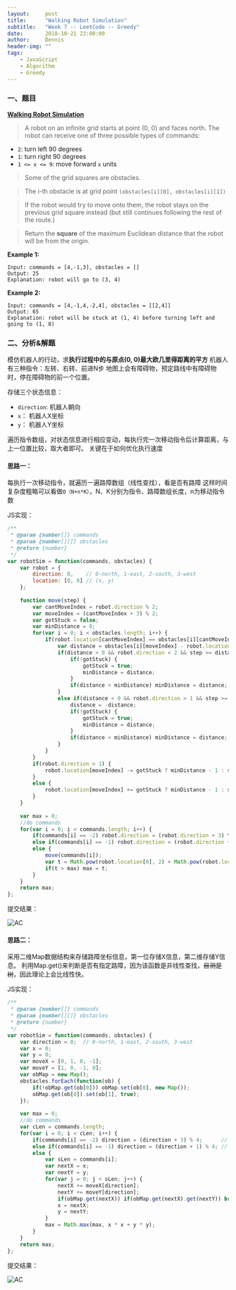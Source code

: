 ```yaml
---
layout:     post
title:      "Walking Robot Simulation"
subtitle:   "Week 7 -- LeetCode -- Greedy"
date:       2018-10-21 23:00:00
author:     Dennis
header-img: ""
tags:
    - JavaScript
    - Algorithm
    - Greedy
---
```


### 一、题目

[**Walking Robot Simulation**](https://leetcode.com/problems/walking-robot-simulation/description/)

> A robot on an infinite grid starts at point (0, 0) and faces north.  The robot can receive one of three possible types of commands:

- `2`: turn left 90 degrees
- `1`: turn right 90 degrees
- `1 <= x <= 9`: move forward `x` units
> Some of the grid squares are obstacles. 

> The i-th obstacle is at grid point `(obstacles[i][0], obstacles[i][1])`

> If the robot would try to move onto them, the robot stays on the previous grid square instead (but still continues following the rest of the route.)

> Return the **square** of the maximum Euclidean distance that the robot will be from the origin.

**Example 1:**
```
Input: commands = [4,-1,3], obstacles = []
Output: 25
Explanation: robot will go to (3, 4)
```

**Example 2:**
```
Input: commands = [4,-1,4,-2,4], obstacles = [[2,4]]
Output: 65
Explanation: robot will be stuck at (1, 4) before turning left and going to (1, 8)
```

### 二、分析&解题

模仿机器人的行动，求**执行过程中的与原点(0, 0)最大欧几里得距离的平方**
机器人有三种指令：左转、右转、前进N步
地图上会有障碍物，预定路线中有障碍物时，停在障碍物的前一个位置。

存储三个状态信息：
- `direction`: 机器人朝向
- `x`： 机器人X坐标
- `y`： 机器人Y坐标

遍历指令数组，对状态信息进行相应变动，每执行完一次移动指令后计算距离，与上一位置比较，取大者即可。
关键在于如何优化执行速度

#### 思路一：

每执行一次移动指令，就遍历一遍路障数组（线性查找），看是否有路障
这样时间复杂度粗略可以看做`O（N+n*K）`，N、K分别为指令、路障数组长度，n为移动指令数

JS实现：

``` javascript
/**
 * @param {number[]} commands
 * @param {number[][]} obstacles
 * @return {number}
 */
var robotSim = function(commands, obstacles) {
    var robot = {
        direction: 0,    // 0-north, 1-east, 2-south, 3-west
        location: [0, 0] // (x, y)
    };
    
    function move(step) {
        var cantMoveIndex = robot.direction % 2;
        var moveIndex = (cantMoveIndex + 3) % 2;
        var gotStuck = false;
        var minDistance = 0;
        for(var i = 0; i < obstacles.length; i++) {
            if(robot.location[cantMoveIndex] == obstacles[i][cantMoveIndex]) {
                var distance = obstacles[i][moveIndex] - robot.location[moveIndex];
                if(distance > 0 && robot.direction < 2 && step >= distance) {      // north or east
                    if(!gotStuck) {
                        gotStuck = true;
                        minDistance = distance;
                    }
                    if(distance < minDistance) minDistance = distance;
                }
                else if(distance < 0 && robot.direction > 1 && step >= -distance) { // south or west
                    distance = -distance;
                    if(!gotStuck) {
                        gotStuck = true;
                        minDistance = distance;
                    }
                    if(distance < minDistance) minDistance = distance;
                }
            }
        }
        if(robot.direction > 1) {
            robot.location[moveIndex] -= gotStuck ? minDistance - 1 : step;
        }
        else {
            robot.location[moveIndex] += gotStuck ? minDistance - 1 : step;
        }
    }
    
    var max = 0;
    //do commands
    for(var i = 0; i < commands.length; i++) {
        if(commands[i] == -2) robot.direction = (robot.direction + 3) % 4;      // turn left
        else if(commands[i] == -1) robot.direction = (robot.direction + 5) % 4; // turn right
        else {
            move(commands[i]);
            var t = Math.pow(robot.location[0], 2) + Math.pow(robot.location[1], 2);
            if(t > max) max = t;
        }
    }
    return max;
};
```

提交结果：

![AC](/img/in-post/Algorithm/WalkingRobotSimulation/JSAC-1.png)

#### 思路二：

采用二维Map数据结构来存储路障坐标信息，第一位存储X信息，第二维存储Y信息。
利用Map.get()来判断是否有指定路障，因为该函数是非线性查找，~~目测是树~~，因此理论上会比线性快。


JS实现：

``` javascript
/**
 * @param {number[]} commands
 * @param {number[][]} obstacles
 * @return {number}
 */
var robotSim = function(commands, obstacles) {
    var direction = 0;  // 0-north, 1-east, 2-south, 3-west
    var x = 0;
    var y = 0;
    var moveX = [0, 1, 0, -1];
    var moveY = [1, 0, -1, 0];
    var obMap = new Map();
    obstacles.forEach(function(ob) {
        if(!obMap.get(ob[0])) obMap.set(ob[0], new Map());
        obMap.get(ob[0]).set(ob[1], true);
    });
    
    var max = 0;
    //do commands
    var cLen = commands.length;
    for(var i = 0; i < cLen; i++) {
        if(commands[i] == -2) direction = (direction + 3) % 4;      // turn left
        else if(commands[i] == -1) direction = (direction + 1) % 4; // turn right
        else {
            var sLen = commands[i];
            var nextX = x;
            var nextY = y;
            for(var j = 0; j < sLen; j++) {
                nextX += moveX[direction];
                nextY += moveY[direction];
                if(obMap.get(nextX)) if(obMap.get(nextX).get(nextY)) break;
                x = nextX;
                y = nextY;
            }
            max = Math.max(max, x * x + y * y);
        }
    }
    return max;
};
```

提交结果：

![AC](/img/in-post/Algorithm/WalkingRobotSimulation/JSAC-2.png)
